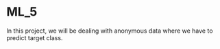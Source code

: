 # ML_5
In this project, we will be dealing with anonymous data where we have to predict target class.
